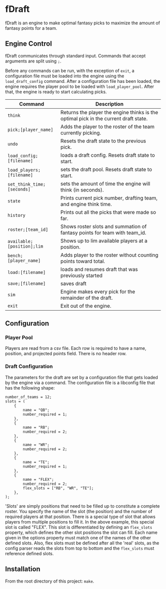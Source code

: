 # fDraft
fDraft is an engine to make optimal fantasy picks to maximize the amount of fantasy points
for a team.

## Engine Control
fDraft communicates through standard input. Commands that accept arguments are split using `;`.


Before any commands can be run, with the exception of `exit`, a configuration file must be loaded
into the engine using the `load_draft_config` command. After a configuration file has been loaded,
the engine requires the player pool to be loaded with `load_player_pool`. After that, the engine
is ready to start calculating picks.

Command | Description
--- | ---
 `think` | Returns the player the engine thinks is the optimal pick in the current draft state.
 `pick;[player_name]` | Adds the player to the roster of the team currently picking.
 `undo` | Resets the draft state to the previous pick.
 `load_config;[filename]` | loads a draft config. Resets draft state to start.
 `load_players;[filename]` | sets the draft pool. Resets draft state to start.
 `set_think_time;[seconds]` | sets the amount of time the engine will think (in seconds). 
 `state` | Prints current pick number, drafting team, and engine think time.
 `history` | Prints out all the picks that were made so far.
 `roster;[team_id]` | Shows roster slots and summation of fantasy points for team with team_id.
 `available;[position];lim` | Shows  up to lim available players at a position.
 `bench;[player_name]` | Adds player to the roster without counting points toward total.
 `load:[filename]` | loads and resumes draft that was previously started
 `save;[filename]` | saves draft
 `sim` | Engine makes every pick for the remainder of the draft.
 `exit` | Exit out of the engine.

## Configuration
### Player Pool
Players are read from a csv file. Each row is required to have a name, position, and projected points field. There is no header row.

### Draft Configuration
The parameters for the draft are set by a configuration file that gets loaded by the engine via
a command. The configuration file is a libconfig file that has the following shape:
```
number_of_teams = 12;
slots = (
    { 
        name = "QB";
        number_required = 1;
    },
    { 
        name = "RB";
        number_required = 2;
    },
    { 
        name = "WR";
        number_required = 2;
    },
    { 
        name = "TE";
        number_required = 1;
    },
    { 
        name = "FLEX";
        number_required = 2;
        flex_slots = ["RB", "WR", "TE"];
    },
);
```
'Slots' are simply positions that need to be filled up to constitute a complete roster. You
specify the name of the slot (the position) and the number of required players at that position.
There is a special type of slot that allows players from multiple positions to fill it. In the
above example, this special slot is called "FLEX". This slot is differentiated by defining 
an `flex_slots` property, which defines the other slot positions the slot can fill. Each name given 
in the options property must match one of the names of the other defined slots. Also, flex slots must
be defined after all the 'real' slots, as the config parser reads the slots from top to bottom and the
`flex_slots` must reference defined slots.

## Installation
From the root directory of this project: `make`.
